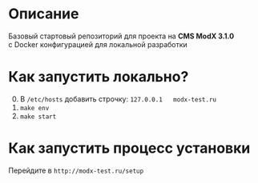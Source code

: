 # Описание
Базовый стартовый репозиторий для проекта на **CMS ModX 3.1.0**  
c Docker конфигурацией для локальной разработки

# Как запустить локально?

0. В `/etc/hosts` добавить строчку: `127.0.0.1   modx-test.ru`
1. `make env`
2. `make start`

# Как запустить процесс установки 
Перейдите в `http://modx-test.ru/setup`